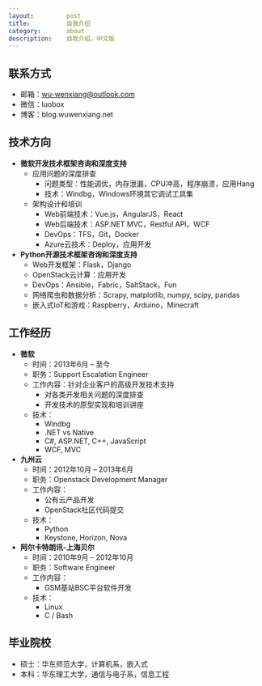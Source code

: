 ```yaml
---
layout:         post
title:          自我介绍
category:       about
description:    自我介绍，中文版
---
```


## 联系方式
- 邮箱：wu-wenxiang@outlook.com
- 微信：luobox
- 博客：blog.wuwenxiang.net

## 技术方向
- **微软开发技术框架咨询和深度支持**
	- 应用问题的深度排查
		- 问题类型：性能调优，内存泄漏，CPU冲高，程序崩溃，应用Hang
		- 技术：Windbg，Windows环境其它调试工具集
	- 架构设计和培训
		- Web前端技术：Vue.js，AngularJS，React
		- Web后端技术：ASP.NET MVC，Restful API，WCF
		- DevOps：TFS，Git，Docker
		- Azure云技术：Deploy，应用开发
- **Python开源技术框架咨询和深度支持**
	- Web开发框架：Flask，Django
	- OpenStack云计算：应用开发
	- DevOps：Ansible，Fabric，SaltStack，Fun
	- 网络爬虫和数据分析：Scrapy, matplotlib, numpy, scipy, pandas
	- 嵌入式IoT和游戏：Raspberry，Arduino，Minecraft

## 工作经历
- **微软** 
	- 时间：2013年6月 – 至今
	- 职务：Support Escalation Engineer
	- 工作内容：针对企业客户的高级开发技术支持
		- 对各类开发相关问题的深度排查
		- 开发技术的原型实现和培训讲座
	- 技术：
		- Windbg
		- .NET vs Native
		- C#, ASP.NET, C++, JavaScript
		- WCF, MVC
- **九州云**
	- 时间：2012年10月 – 2013年6月
	- 职务：Openstack Development Manager
	- 工作内容：
		- 公有云产品开发
		- OpenStack社区代码提交
	- 技术：
		- Python
		- Keystone, Horizon, Nova
- **阿尔卡特朗讯-上海贝尔**
	- 时间：2010年9月 – 2012年10月
	- 职务：Software Engineer
	- 工作内容：
		- GSM基站BSC平台软件开发
	- 技术：
		- Linux
		- C / Bash

## 毕业院校
- 硕士：华东师范大学，计算机系，嵌入式
- 本科：华东理工大学，通信与电子系，信息工程